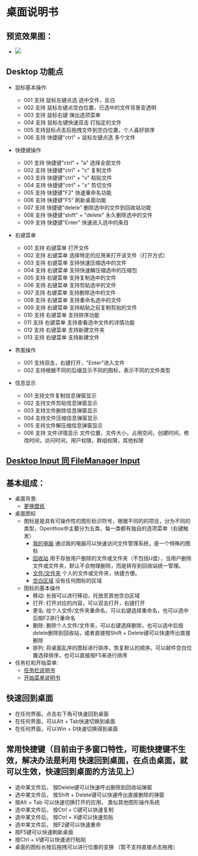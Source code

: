 # 桌面说明书

## 预览效果图：
- ![](https://github.com/openthos/desktop-analysis/blob/master/image/tmp_3263-Screenshot_2016-12-29-09-58-31-1261403727.png)

## Desktop 功能点

- 鼠标基本操作 
     - 001 支持 鼠标左键点选 选中文件，反白
     - 002 支持 鼠标左键点空白位置，已选中的文件背景变透明
     - 003 支持 鼠标右键 弹出选项菜单
     - 004 支持 鼠标左键快速双击 打指定的文件
     - 005 支持鼠标点击后拖拽文件到空白位置，个人喜好排序
     - 006 支持 快捷键"ctrl" + 鼠标左键点选 多个文件

- 快捷键操作
 	 - 001 支持 快捷键"ctrl" + "a" 选择全部文件
 	 - 002 支持 快捷键"ctrl" + "c" 复制文件
 	 - 003 支持 快捷键"ctrl" + "v" 粘贴文件
  	 - 004 支持 快捷键"ctrl" + "x" 剪切文件
  	 - 005 支持 快捷键"F2" 快速重命名功能
  	 - 006 支持 快捷键"F5“ 刷新桌面功能
  	 - 007 支持 快捷键“delete" 删除选中的文件到回收站功能
  	 - 008 支持 快捷键“shift" + "delete" 永久删除选中的文件
	 - 009 支持 快捷键"Enter" 快速进入选中的条目

- 右键菜单
   	 - 001 支持 右键菜单 打开文件
   	 - 002 支持 右键菜单 选择特定的应用来打开该文件（打开方式）
   	 - 003 支持 右键菜单 支持快速压缩选中的文件
   	 - 004 支持 右键菜单 支持快速解压缩选中的压缩包
   	 - 005 支持 右键菜单 支持复制选中的文件
   	 - 006 支持 右键菜单 支持剪贴选中的文件
   	 - 007 支持 右键菜单 支持删除选中的文件
   	 - 008 支持 右键菜单 支持重命名选中的文件
   	 - 009 支持 右键菜单 支持粘贴之前复制剪贴的文件
   	 - 010 支持 右键菜单 支持排序功能
   	 - 011 支持 右键菜单 支持查看选中文件的详情功能
   	 - 012 支持 右键菜单 支持新建文件夹
   	 - 013 支持 右键菜单 支持新建文件

- 界面操作
   	 - 001 支持双击，右键打开，"Enter"进入文件
   	 - 002 支持根据不同的后缀显示不同的图标，表示不同的文件类型

- 信息显示
   	 - 001 支持文件复制信息弹窗显示
   	 - 002 支持文件剪贴信息弹窗显示
   	 - 003 支持文件删除信息弹窗显示
   	 - 004 支持文件压缩信息弹窗显示
   	 - 005 支持文件解压缩信息弹窗显示
   	 - 006 支持 文件详情显示 文件位置，文件大小，占用空间，创建时间，修改时间，访问时间，用户权限，群组权限，其他权限
	 
## [Desktop Input 同 FileManager Input](https://github.com/openthos/desktop-analysis/blob/master/instructions/FileManagerInput.md)
## 基本组成：
- 桌面背景:
    - [更换壁纸](https://github.com/openthos/desktop-analysis/blob/master/instructions/change_wallpaper_info.md)
- 桌面图标
    - 图标是是具有可操作性的图形标识符号，根据不同的的项目，分为不同的类型，Openthos中主要分为五类，每一类都有独自的选项菜单（右键触发）
        - [我的电脑](https://github.com/openthos/desktop-analysis/blob/master/instructions/computer_info.md)   通过我的电脑可以快速访问文件管理系统，是一个特殊的图标
        - [回收站](https://github.com/openthos/desktop-analysis/blob/master/instructions/recycle_info.md)    用于存放用户删除的文件或文件夹（不包括U盘），当用户删除文件或文件夹，默认不会物理删除，而是转存到回收站统一管理。
        - [文件/文件夹](https://github.com/openthos/desktop-analysis/blob/master/instructions/file_info.md)   个人的文件或文件夹，快捷方便。
        - [空白区域](https://github.com/openthos/desktop-analysis/blob/master/instructions/blank_info.md)    没有任何图标的区域
    - 图标的基本操作
        - 移动: 长按可以进行移动，托放至其他空白区域
        - 打开: 打开对应的内容，可以双击打开，右键打开
        - 更名: 给个人文件/文件夹重命名，可以右键选择重命名，也可以选中后按F2进行重命名
        - 删除: 删除个人文件/文件夹，可以右键选择删除，也可以选中后按delete删除到回收站，或者直接按Shift + Delete键可以快速呼出直接删除
        - 排列: 将桌面乱序的图标进行排序，恢复默认的顺序。可以邮件空白位置选择排序，也可以直接按F5来进行排序
- 任务栏和开始菜单:
    - [任务栏说明书](https://github.com/openthos/systemui-analysis/blob/master/Systemui_use_instructions/TaskBar%20%E4%BD%BF%E7%94%A8%E8%AF%B4%E6%98%8E.md)
    - [开始菜单说明书](https://github.com/openthos/systemui-analysis/blob/master/Systemui_use_instructions/StartupMenu_user_instructions.md)
    
    
## 快速回到桌面
  - 在任何界面，点击右下角可快速回到桌面
  - 在任何界面，可以Alt + Tab快速切换到桌面
  - 在任何界面，可以Win + D快速切换得到桌面
  
## 常用快捷键（目前由于多窗口特性，可能快捷键不生效，解决办法是利用 快速回到桌面，在点击桌面，就可以生效，快速回到桌面的方法见上）
  - 选中某文件后， 按Delete键可以快速呼出删除到回收站弹窗
  - 选中某文件后， 按Shift + Delete键可以快速呼出直接删除的弹窗
  - 按Alt + Tab 可以快速切换打开的应用， 类似其他图形操作系统
  - 选中某文件后， 按Ctrl + C键可以快速复制 
  - 选中某文件后， 按Ctrl + X键可以快速剪贴 
  - 选中某文件后， 按F2键可以快速重命
  - 按F5键可以快速刷新桌面
  - 按Ctrl + V键可以快速进行粘贴  
  - 桌面的图标长按后拖拽可以进行位置的变换 （暂不支持直接点击拖拽）

  
